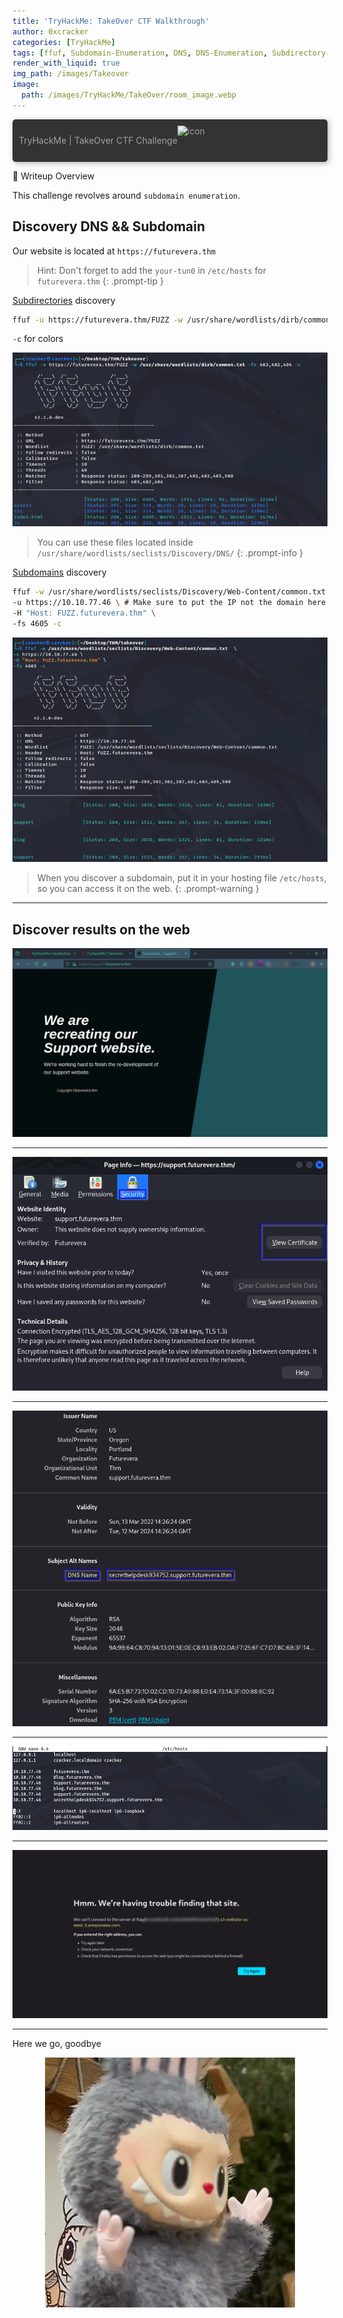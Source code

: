 ```yaml
---
title: 'TryHackMe: TakeOver CTF Walkthrough'
author: 0xcracker
categories: [TryHackMe]
tags: [ffuf, Subdomain-Enumeration, DNS, DNS-Enumeration, Subdirectory-Enumeration]
render_with_liquid: true
img_path: /images/Takeover
image:
  path: /images/TryHackMe/TakeOver/room_image.webp
---
```


<a href="https://tryhackme.com/room/takeover" style="display: flex; align-items: center; background-color: #333; padding: 10px; border-radius: 5px; box-shadow: 2px 2px 10px rgba(0, 0, 0, 0.3); color: #a1a1a1ff; text-decoration: none;">TryHackMe | TakeOver CTF Challenge
  <img src="https://tryhackme.com/r/favicon.png" alt="icon" style="width: 48px; height: 48px; margin-right: 10px;">
  <span style="font-size: 16px;"></span>
</a>

🧰 Writeup Overview

This challenge revolves around `subdomain enumeration`.

## Discovery DNS && Subdomain

Our website is located at `https://futurevera.thm`

> Hint: Don't forget to add the `your-tun0` in `/etc/hosts` for `futurevera.thm`
{: .prompt-tip }

[Subdirectories](https://www.computerhope.com/jargon/s/subdirec.htm) discovery
```sh
ffuf -u https://futurevera.thm/FUZZ -w /usr/share/wordlists/dirb/common.txt -fc 403,402,404 -c
```

`-c` for colors

![](/images/TryHackMe/TakeOver/Subdirectory-discovery.png)

> You can use these files located inside `/usr/share/wordlists/seclists/Discovery/DNS/`
{: .prompt-info }

[Subdomains](https://en.wikipedia.org/wiki/Subdomain) discovery
```sh
ffuf -w /usr/share/wordlists/seclists/Discovery/Web-Content/common.txt  \
-u https://10.10.77.46 \ # Make sure to put the IP not the domain here in this case, So as not to cause problems
-H "Host: FUZZ.futurevera.thm" \
-fs 4605 -c
```

![](/images/TryHackMe/TakeOver/Subdomain-disvovery.png)

> When you discover a subdomain, put it in your hosting file `/etc/hosts`, so you can access it on the web.
{: .prompt-warning }

---

## Discover results on the web

![](/images/TryHackMe/TakeOver/1.png)

---

![](/images/TryHackMe/TakeOver/2.png)

---

![](/images/TryHackMe/TakeOver/3.png)

---

![](/images/TryHackMe/TakeOver/4.png)

---

![](/images/TryHackMe/TakeOver/5.png)

---

Here we go, goodbye

<div style="text-align: center;">
  <img src="/gifs/labubu.gif" alt="gif">
</div>

